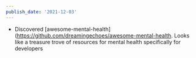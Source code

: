 ```yaml
---
publish_date: '2021-12-03'
---
```

- Discovered [awesome-mental-health](https://github.com/dreamingechoes/awesome-mental-health. Looks like a treasure trove of resources for mental health specifically for developers 
